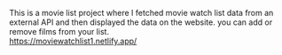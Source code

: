 This is a movie list project where I fetched movie watch list data from an external API and then displayed the data on the website. you can add or remove films from your list.  
                        https://moviewatchlist1.netlify.app/     
 
